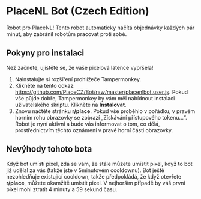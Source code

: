 # PlaceNL Bot (Czech Edition)

Robot pro PlaceNL! Tento robot automaticky načítá objednávky každých pár minut, aby zabránil robotům pracovat proti sobě.


## Pokyny pro instalaci

Než začnete, ujistěte se, že vaše pixelová latence vypršela!

1. Nainstalujte si rozšíření prohlížeče Tampermonkey.
2. Klikněte na tento odkaz: https://github.com/PlaceCZ/Bot/raw/master/placenlbot.user.js. Pokud vše půjde dobře, Tampermonkey by vám měl nabídnout instalaci uživatelského skriptu. Klikněte na **Instalovat**.
3. Znovu načtěte stránku **r/place**. Pokud vše proběhlo v pořádku, v pravém horním rohu obrazovky se zobrazí „Získávání přístupového tokenu...“. Robot je nyní aktivní a bude vás informovat o tom, co dělá, prostřednictvím těchto oznámení v pravé horní části obrazovky.

## Nevýhody tohoto bota

Když bot umístí pixel, zdá se vám, že stále můžete umístit pixel, když to bot již udělal za vás (takže jste v 5minutovém cooldownu).
Bot ještě nezohledňuje existující cooldown, takže předpokládá, že když otevřete **r/place**, můžete okamžitě umístit pixel. V nejhorším případě by váš první pixel mohl ztratit 4 minuty a 59 sekund času.

